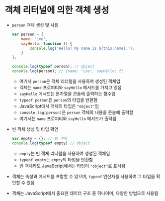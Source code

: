 # 객체 리터널에 의한 객체 생성

* `person` 객체 생성 및 사용

   ```javascript
   var person = {
       name: 'Lee',
       sayHello: function () {
           console.log('Hello! My name is ${this.name}.');
       }
   };

   console.log(typeof person); // object
   console.log(person); // {name: "Lee", sayHello: f}
   ```

   - 여기서 `person`은 객체 리터럴을 사용하여 생성된 객체임
   - 객체는 `name` 프로퍼티와 `sayHello` 메서드를 가지고 있음
   - `sayHello` 메서드는 문자열을 콘솔에 출력하는 함수임
   - `typeof person`은 `person`의 타입을 반환함
   - JavaScript에서 객체의 타입은 `"object"`임
   - `console.log(person)`은 `person` 객체의 내용을 콘솔에 출력함
   - 여기서는 `name` 프로퍼티와 `sayHello` 메서드가 출력됨

* 빈 객체 생성 및 타입 확인

   ```javascript
   var empty = {}; // 빈 객체
   console.log(typeof empty) // object
   ```

   - `empty`는 빈 객체 리터럴을 사용하여 생성된 객체임
   - `typeof empty`는 `empty`의 타입을 반환함
   - 빈 객체라도 JavaScript에서는 타입이 `"object"`로 표시됨

* 객체는 속성과 메서드를 포함할 수 있으며, `typeof` 연산자를 사용하여 그 타입을 확인할 수 있음
* 객체는 JavaScript에서 중요한 데이터 구조 중 하나이며, 다양한 방법으로 사용됨